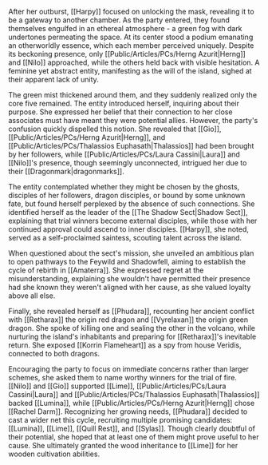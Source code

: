 After her outburst, [[Harpy]] focused on unlocking the mask, revealing it to be a gateway to another chamber. As the party entered, they found themselves engulfed in an ethereal atmosphere - a green fog with dark undertones permeating the space. At its center stood a podium emanating an otherworldly essence, which each member perceived uniquely. Despite its beckoning presence, only [[Public/Articles/PCs/Herng Azurit|Herng]] and [[Nilo]] approached, while the others held back with visible hesitation. A feminine yet abstract entity, manifesting as the will of the island, sighed at their apparent lack of unity.

The green mist thickened around them, and they suddenly realized only the core five remained. The entity introduced herself, inquiring about their purpose. She expressed her belief that their connection to her close associates must have meant they were potential allies. However, the party's confusion quickly dispelled this notion. She revealed that [[Gio]], [[Public/Articles/PCs/Herng Azurit|Herng]], and [[Public/Articles/PCs/Thalassios Euphasath|Thalassios]] had been brought by her followers, while [[Public/Articles/PCs/Laura Cassini|Laura]] and [[Nilo]]'s presence, though seemingly unconnected, intrigued her due to their [[Dragonmark|dragonmarks]].

The entity contemplated whether they might be chosen by the ghosts, disciples of her followers, dragon disciples, or bound by some unknown fate, but found herself perplexed by the absence of such connections. She identified herself as the leader of the [[The Shadow Sect|Shadow Sect]], explaining that trial winners become external disciples, while those with her continued approval could ascend to inner disciples. [[Harpy]], she noted, served as a self-proclaimed saintess, scouting talent across the island.

When questioned about the sect's mission, she unveiled an ambitious plan to open pathways to the Feywild and Shadowfell, aiming to establish the cycle of rebirth in [[Amaterra]]. She expressed regret at the misunderstanding, explaining she wouldn't have permitted their presence had she known they weren't aligned with her cause, as she valued loyalty above all else.

Finally, she revealed herself as [[Phudara]], recounting her ancient conflict with [[Retharax]] the origin red dragon and [[Vyrelaxan]] the origin green dragon. She spoke of killing one and sealing the other in the volcano, while nurturing the island's inhabitants and preparing for [[Retharax]]'s inevitable return. She exposed [[Korrin Flameheart]] as a spy from house Veridis, connected to both dragons.

Encouraging the party to focus on immediate concerns rather than larger schemes, she asked them to name worthy winners for the trial of fire. [[Nilo]] and [[Gio]] supported [[Lime]], [[Public/Articles/PCs/Laura Cassini|Laura]] and [[Public/Articles/PCs/Thalassios Euphasath|Thalassios]] backed [[Lumina]], while [[Public/Articles/PCs/Herng Azurit|Herng]] chose [[Rachel Darm]]. Recognizing her growing needs, [[Phudara]] decided to cast a wider net this cycle, recruiting multiple promising candidates: [[Lumina]], [[Lime]], [[Quill Rest]], and [[Sylas]]. Though clearly doubtful of their potential, she hoped that at least one of them might prove useful to her cause. She ultimately granted the wood inheritance to [[Lime]] for her wooden cultivation abilities.